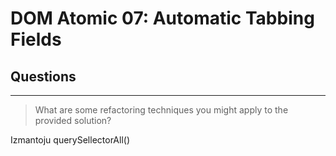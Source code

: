 # DOM Atomic 07: Automatic Tabbing Fields

## Questions

---

> What are some refactoring techniques you might apply to the provided solution?

 Izmantoju querySellectorAll()